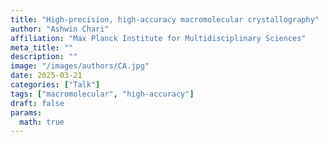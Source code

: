 ```yaml
---
title: "High-precision, high-accuracy macromolecular crystallography"
author: "Ashwin Chari"
affiliation: "Max Planck Institute for Multidisciplinary Sciences"
meta_title: ""
description: ""
image: "/images/authors/CA.jpg"
date: 2025-03-21
categories: ["Talk"]
tags: ["macromolecular", "high-accuracy"]
draft: false
params:
  math: true
---
```

